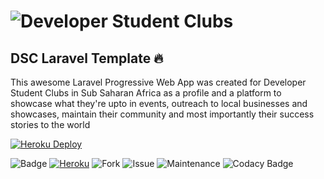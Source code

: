 # ![Developer Student Clubs](https://lh3.googleusercontent.com/jNHGRCoG0FzKBOpR9impeY71Xb9-T-v_B9XSfkJ8wC4ffMDOVIir9Ud3np6aQnqjIYCcyqqngQ=w16383)

## DSC Laravel Template 🔥

This awesome Laravel Progressive Web App was created for Developer Student Clubs in Sub Saharan Africa as a profile and a platform to showcase what they're upto in events, outreach to local businesses and showcases, maintain their community and most importantly their success stories to the world

[![Heroku Deploy](https://www.herokucdn.com/deploy/button.svg)](https://heroku.com/deploy?template=https://github.com/DSCEksu/dsceksu-laravel)

![Badge](https://img.shields.io/badge/Built%20by-DSC%20Sub%20Saharan%20Africa-brightgreen.svg)
[![Heroku](https://heroku-badge.herokuapp.com/?app=dsceksu)](https://dsceksu.heokuapp.com)
![Fork](https://img.shields.io/github/forks/DSCEksu/dsceksu-laravel.svg?style=social)
![Issue](https://img.shields.io/github/issues/DSCEksu/dsceksu-laravel.svg)
![Maintenance](https://img.shields.io/maintenance/yes/2019.svg)
![Codacy Badge](https://api.codacy.com/project/badge/Grade/b07fd6723d9742d4b6990bbbd688ef85)
